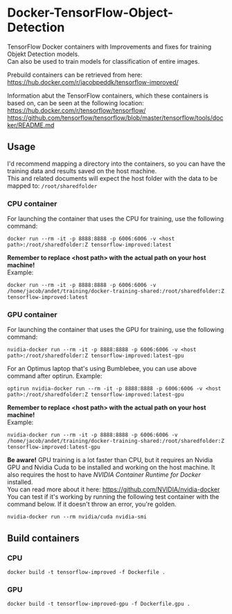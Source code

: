# Docker-TensorFlow-Object-Detection
TensorFlow Docker containers with Improvements and fixes for training Objekt Detection models.  
Can also be used to train models for classification of entire images.


Prebuild containers can be retrieved from here: https://hub.docker.com/r/jacobpeddk/tensorflow-improved/


Information abut the TensorFlow containers, which these containers is based on, can be seen at the following location:  
https://hub.docker.com/r/tensorflow/tensorflow/  
https://github.com/tensorflow/tensorflow/blob/master/tensorflow/tools/docker/README.md

## Usage
I'd recommend mapping a directory into the containers, so you can have the training data and results saved on the host machine.  
This and related documents will expect the host folder with the data to be mapped to: `/root/sharedfolder`  

### CPU container
For launching the container that uses the CPU for training, use the following command:
```
docker run --rm -it -p 8888:8888 -p 6006:6006 -v <host path>:/root/sharedfolder:Z tensorflow-improved:latest
```

**Remember to replace \<host path> with the actual path on your host machine!**  
Example:
```
docker run --rm -it -p 8888:8888 -p 6006:6006 -v /home/jacob/andet/training/docker-training-shared:/root/sharedfolder:Z tensorflow-improved:latest
```

### GPU container
For launching the container that uses the GPU for training, use the following command:
```
nvidia-docker run --rm -it -p 8888:8888 -p 6006:6006 -v <host path>:/root/sharedfolder:Z tensorflow-improved:latest-gpu
```
For an Optimus laptop that's using Bumblebee, you can use above command after optirun. Example:
```
optirun nvidia-docker run --rm -it -p 8888:8888 -p 6006:6006 -v <host path>:/root/sharedfolder:Z tensorflow-improved:latest-gpu
```

**Remember to replace \<host path> with the actual path on your host machine!**  
Example:
```
nvidia-docker run --rm -it -p 8888:8888 -p 6006:6006 -v /home/jacob/andet/training/docker-training-shared:/root/sharedfolder:Z tensorflow-improved:latest-gpu
```

**Be aware!** GPU training is a lot faster than CPU, but it requires an Nvidia GPU and Nvidia Cuda to be installed and working on the host machine.
It also requires the host to have *NVIDIA Container Runtime for Docker* installed.  
You can read more about it here: https://github.com/NVIDIA/nvidia-docker  
You can test if it's working by running the following test container with the command below. If it doesn't throw an error, you're golden.
```
nvidia-docker run --rm nvidia/cuda nvidia-smi
```


## Build containers

### CPU
```
docker build -t tensorflow-improved -f Dockerfile .
```

### GPU
```
docker build -t tensorflow-improved-gpu -f Dockerfile.gpu .
```
